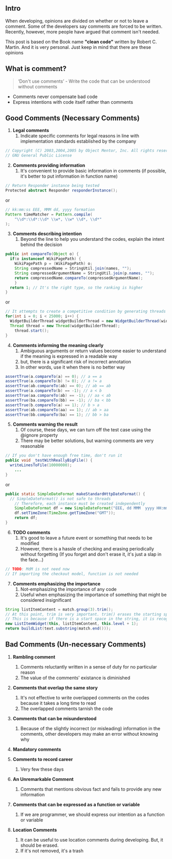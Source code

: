 ## Intro
When developing, opinions are divided on whether or not to leave a comment. Some of the developers say comments are forced to be written. Recently, however, more people have argued that comment isn't needed.

This post is based on the Book name **"clean code"** written by Robert C. Martin. And it is very personal. Just keep in mind that there are these opinions

## What is comment?
> ‘Don't use comments’ - Write the code that can be understood without comments

- Comments never compensate bad code
- Express intentions with code itself rather than comments

## Good Comments (Necessary Comments)
1. **Legal comments**
	1. Indicate specific comments for legal reasons in line with implementation standards established by the company

```java
// Copyright (C) 2003,2004,2005 by Object Mentor, Inc. All rights reserved.
// GNU General Public License 
```

2. **Comments providing information**
	1. It's convenient to provide basic information in comments (if possible, it's better to put information in function name)

```java
// Return Responder instance being tested
Protected abstract Responder responderInstance();
```

or

```java
// kk:mm:ss EEE, MMM dd, yyyy formation
Pattern timeMatcher = Pattern.compile(
	"\\d*:\\d*:\\d* \\w*, \\w* \\d*, \\d*"
);
```

3. **Comments describing intention**
	1. Beyond the line to help you understand the codes, explain the intent behind the decision

```java
public int compareTo(Object o) {
  if(o instanceof WikiPagePath) {
    WikiPagePath p = (WikiPagePath) o;
    String compressedName = StringUtil.join(names, "");
    String compressedArgumentName = StringUtil.join(p.names, "");
    return compressedName.compareTo(compressedArgumentName);
	}
  return 1; // It's the right type, so the ranking is higher
}
```

or

```java
// It attempts to create a competitive condition by generating threads in large quantities.
for(int i = 0; i < 25000; i++) {
  WidgetBuilderThread widgetBuilderThread = new WidgetBuilderThread(widgetBuilder, text, parent, failFlag);
  Thread thread = new Thread(widgetBuilderThread);
	thread.start();
}
```

4. **Comments informing the meaning clearly**
	1. Ambiguous arguments or return values become easier to understand if the meaning is expressed in a readable way
	2. but, there is a significant risk of incorrect annotation
	3. In other words, use it when there is no better way

```java
assertTrue(a.compareTo(a) == 0); // a == a
assertTrue(a.compareTo(b) != 0); // a != a
assertTrue(ab.compareTo(ab) == 0); // ab == ab
assertTrue(a.compareTo(b) == -1); // a < b
assertTrue(aa.compareTo(ab) == -1); // aa < ab
assertTrue(ba.compareTo(bb) == -1); // ba < bb
assertTrue(b.compareTo(a) == 1); // b > a
assertTrue(ab.compareTo(aa) == 1); // ab > aa
assertTrue(bb.compareTo(ba) == 1); // bb > ba
```

5. **Comments warning the result**
	1. Of course, these days, we can turn off the test case using the @ignore property
	2. There may be better solutions, but warning comments are very reasonable

```java
// If you don't have enough free time, don't run it
public void _testWithReallyBigFile() {
  writeLinesToFile(10000000);
	...
}
```

or

```java
public static SimpleDateFormat makeStandardHttpDateFormat() {
  // SimpleDateFormat() is not safe to threads
	// Therefore, each instance must be created independently
	SimpleDateFormat df = new SimpleDateFormat("EEE, dd MMM  yyyy HH:mm:ss z");
	df.setTimeZone(TimeZone.getTimeZone("GMT"));
	return df;
}
```

6. **TODO comments**
	1. It's good to leave a future event or something that needs to be modified
	2. However, there is a hassle of checking and erasing periodically without forgetting
(If you forget and don't erase it, it's just a slap in the face…)

```java
// TODO: MdM is not need now
// If importing the checkout model, function is not needed
```

7. **Comments emphasizing the importance**
	1. Not-emphasizing the importance of any code
	2. Useful when emphasizing the importance of something that might be considered insignificant

```java
String listItemContent = match.group(3).trim();
// At this point, trim is very important. trim() erases the starting spaces from the string
// This is because if there is a start space in the string, it is recognized as another string
new ListItemWidget(this, listItemContent, this.level + 1);
return buildList(text.substring(match.end()));
```

## Bad Comments (Un-necessary Comments)
1. **Rambling comment**
	1. Comments reluctantly written in a sense of duty for no particular reason
	2. The value of the comments' existance is diminished

2. **Comments that overlap the same story**
	1. It's not effective to write overlapped comments on the codes because it takes a long time to read
	2. The overlapped comments tarnish the code

3. **Comments that can be misunderstood**
	1. Because of the slightly incorrect (or misleading) information in the comments, other developers may make an error without knowing why

4. **Mandatory comments**

5. **Comments to record career**
	1. Very few these days

6. **An Unremarkable Comment**
	1. Comments that mentions obvious fact and fails to provide any new information

7. **Comments that can be expressed as a function or variable**
	1. If we are programmer, we should express our intention as a function or variable

8. **Location Comments**
	1. It can be useful to use location comments during developing. But, it should be erased.
	2. If it's not removed, it's a trash